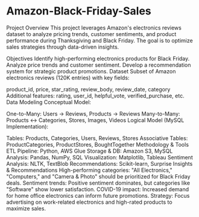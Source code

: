 # Amazon-Black-Friday-Sales
Project Overview
This project leverages Amazon's electronics reviews dataset to analyze pricing trends, customer sentiments, and product performance during Thanksgiving and Black Friday. The goal is to optimize sales strategies through data-driven insights.

Objectives
Identify high-performing electronics products for Black Friday.
Analyze price trends and customer sentiment.
Develop a recommendation system for strategic product promotions.
Dataset
Subset of Amazon electronics reviews (120K entries) with key fields:

product_id, price, star_rating, review_body, review_date, category
Additional features: rating, user_id, helpful_vote, verified_purchase, etc.
Data Modeling
Conceptual Model:

One-to-Many: Users → Reviews, Products → Reviews
Many-to-Many: Products ↔ Categories, Stores, Images, Videos
Logical Model (MySQL Implementation):

Tables: Products, Categories, Users, Reviews, Stores
Associative Tables: ProductCategories, ProductStores, BoughtTogether
Methodology & Tools
ETL Pipeline: Python, AWS Glue
Storage & DB: Amazon S3, MySQL
Analysis: Pandas, NumPy, SQL
Visualization: Matplotlib, Tableau
Sentiment Analysis: NLTK, TextBlob
Recommendations: Scikit-learn, Surprise
Insights & Recommendations
High-performing categories: "All Electronics," "Computers," and "Camera & Photo" should be prioritized for Black Friday deals.
Sentiment trends: Positive sentiment dominates, but categories like "Software" show lower satisfaction.
COVID-19 impact: Increased demand for home office electronics can inform future promotions.
Strategy: Focus advertising on work-related electronics and high-rated products to maximize sales.

